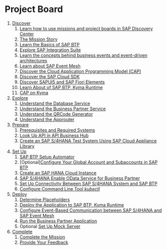 # Project Board

<!-- disco-toc-start -->

1. [Discover](discover/README.md)
    1. [Learn how to use missions and project boards in SAP Discovery Center](./discover/how-to-use-missions/README.md)
    1. [The Mission Story](discover/business-story/README.md)
    1. [Learn the Basics of SAP BTP](discover/btp-basics/README.md)
    1. [Explore SAP Integration Suite](./discover/sap-integration-suite/README.md)
    1. [Learn the concepts behind business events and event-driven architectures](./discover/event-driven-architecture/README.md)
    1. [Learn about SAP Event Mesh](./discover/sap-event-mesh/README.md)
    1. [Discover the Cloud Application Programming Model (CAP)](./discover/discover-cap/README.md)
    1. [Discover the SAP Cloud SDK](./discover/discover-sap-cloud-sdk/README.md)
    1. [Discover SAPUI5 and SAP Fiori Elements](./discover/ui5-fiori-elements-business-app-studio-launchpad/README.md)
    1. [Learn About of SAP BTP, Kyma Runtime](discover/kyma-basics/README.md)
    1. [CAP on Kyma](discover/cap-on-kyma/README.md)
2. [Explore](explore/README.md)
    1. [Understand the Database Service](explore/db-service/README.md)
    1. [Understand the Business Partner Service](explore/bp-service/README.md)
    1. [Understand the QRCode Generator](explore/qrcodegenerator/README.md)
    1. [Understand the Approuter](explore/approuter/README.md)
2. [Prepare](prepare/README.md)
    1. [Prerequisites and Required Systems](prepare/prerequisites/README.md)
    1. [Look Up API in API Business Hub](prepare/explore-apis-and-events/README.md)
    1. [Create an SAP S/4HANA Test System Using SAP Cloud Appliance Library](prepare/cal/README.md)
3. [Set Up](set%20up/README.md)
    1. [SAP BTP Setup Automator](set%20up/btp-setup-automator/README.md)
    1. [Optional][Configure Your Global Account and Subaccounts in SAP BTP](set%20up/configure-account/README.md)
    1. [Create an SAP HANA Cloud Instance](set%20up/hana/README.md)
    1. [SAP S/4HANA Enable OData Service for Business Partner](set%20up/s4h-setup/README.md)
    1. [Set Up Connectivity Between SAP S/4HANA System and SAP BTP](set%20up/connectivity/README.md)
    1. [Configure Command Line Tool *kubectl*](set%20up/kubeconfig-setup/README.md)
4. [Deploy](deploy/README.md)
    1. [Determine Placeholders](deploy/prepare-deployment/README.md)
    1. [Deploy the Application to SAP BTP, Kyma Runtime](deploy/deploy/README.md)
    1. [Configure Event-Based Communication between SAP S/4HANA and SAP Event Mesh](deploy/configure-channel/README.md)
    1. [Run the Business Partner Application](deploy/run-the-scenario/README.md)
    1. Optional [Set Up Mock Server](deploy/setup-mock/README.md)
5. [Complete](complete/README.md)
    1. [Complete the Mission](complete/complete-mission/README.md)
    2. [Provide Your Feedback](complete/give-feedback/README.md)

<!-- disco-toc-end -->
